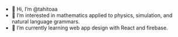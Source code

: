 - 👋 Hi, I’m @tahitoaa
- 👀 I’m interested in mathematics applied to physics, simulation, and natural language grammars.
- 🌱 I’m currently learning web app design with React and firebase.

<!---
tahitoaa/tahitoaa is a ✨ special ✨ repository because its `README.md` (this file) appears on your GitHub profile.
You can click the Preview link to take a look at your changes.
--->
